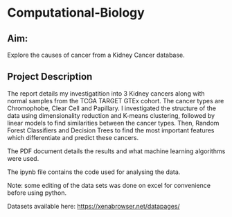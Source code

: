 # Computational-Biology

## Aim: 
Explore the causes of cancer from a Kidney Cancer database.

## Project Description
The report details my investigatition into 3 Kidney cancers along with normal samples from the TCGA TARGET GTEx cohort. The cancer types are Chromophobe, Clear Cell and Papillary. I investigated the structure of the data using dimensionality reduction and K-means clustering, followed by linear models to find similarities between the cancer types. Then, Random Forest Classifiers and Decision Trees to find the most important features which differentiate and predict these cancers. 

The PDF document details the results and what machine learning algorithms were used. 

The ipynb file contains the code used for analysing the data. 

Note: some editing of the data sets was done on excel for convenience before using python.

Datasets available here: https://xenabrowser.net/datapages/
